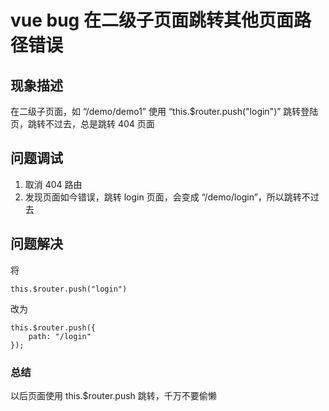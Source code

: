 # vue bug 在二级子页面跳转其他页面路径错误
## 现象描述
在二级子页面，如 “/demo/demo1” 使用 “this.$router.push("login")” 跳转登陆页，跳转不过去，总是跳转 404 页面

## 问题调试
1. 取消 404 路由
2. 发现页面如今错误，跳转 login 页面，会变成 “/demo/login”，所以跳转不过去

## 问题解决
将 
```
this.$router.push("login")
```
改为 
```
this.$router.push({
    path: "/login"
});
```

### 总结
以后页面使用 this.$router.push 跳转，千万不要偷懒